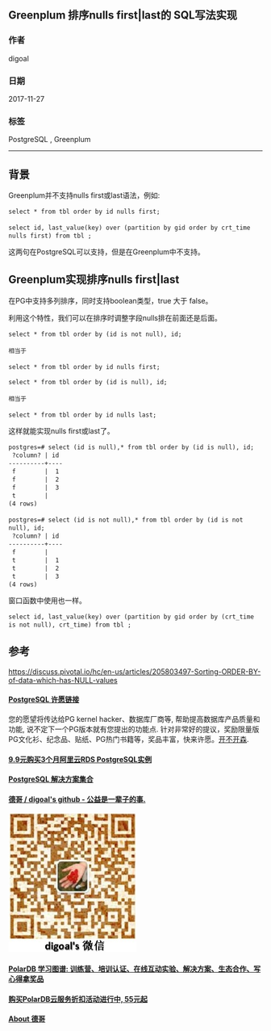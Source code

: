 ## Greenplum 排序nulls first|last的 SQL写法实现  
      
### 作者      
digoal      
      
### 日期      
2017-11-27      
      
### 标签      
PostgreSQL , Greenplum       
      
----      
      
## 背景      
Greenplum并不支持nulls first或last语法，例如:  
  
```  
select * from tbl order by id nulls first;  
  
select id, last_value(key) over (partition by gid order by crt_time nulls first) from tbl ;   
```  
  
这两句在PostgreSQL可以支持，但是在Greenplum中不支持。  
  
## Greenplum实现排序nulls first|last  
在PG中支持多列排序，同时支持boolean类型，true 大于 false。  
  
利用这个特性，我们可以在排序时调整字段nulls排在前面还是后面。  
  
```  
select * from tbl order by (id is not null), id;  
  
相当于  
  
select * from tbl order by id nulls first;  
```  
  
```  
select * from tbl order by (id is null), id;  
  
相当于  
  
select * from tbl order by id nulls last;  
```  
  
这样就能实现nulls first或last了。  
  
```  
postgres=# select (id is null),* from tbl order by (id is null), id;  
 ?column? | id   
----------+----  
 f        |  1  
 f        |  2  
 f        |  3  
 t        |     
(4 rows)  
  
postgres=# select (id is not null),* from tbl order by (id is not null), id;  
 ?column? | id   
----------+----  
 f        |     
 t        |  1  
 t        |  2  
 t        |  3  
(4 rows)  
```  
  
窗口函数中使用也一样。  
  
```  
select id, last_value(key) over (partition by gid order by (crt_time is not null), crt_time) from tbl ;   
```  
  
## 参考  
https://discuss.pivotal.io/hc/en-us/articles/205803497-Sorting-ORDER-BY-of-data-which-has-NULL-values  
  
  
  
  
  
  
  
  
  
  
  
  
  
  
  
  
  
  
  
  
  
  
  
  
  
  
  
  
  
  
  
  
  
  
  
  
  
  
  
  
  
  
  
  
  
  
  
  
  
  
  
  
  
  
  
  
  
  
  
  
  
  
  
  
  
  
  
  
  
  
  
  
  
  
  
  
#### [PostgreSQL 许愿链接](https://github.com/digoal/blog/issues/76 "269ac3d1c492e938c0191101c7238216")
您的愿望将传达给PG kernel hacker、数据库厂商等, 帮助提高数据库产品质量和功能, 说不定下一个PG版本就有您提出的功能点. 针对非常好的提议，奖励限量版PG文化衫、纪念品、贴纸、PG热门书籍等，奖品丰富，快来许愿。[开不开森](https://github.com/digoal/blog/issues/76 "269ac3d1c492e938c0191101c7238216").  
  
  
#### [9.9元购买3个月阿里云RDS PostgreSQL实例](https://www.aliyun.com/database/postgresqlactivity "57258f76c37864c6e6d23383d05714ea")
  
  
#### [PostgreSQL 解决方案集合](https://yq.aliyun.com/topic/118 "40cff096e9ed7122c512b35d8561d9c8")
  
  
#### [德哥 / digoal's github - 公益是一辈子的事.](https://github.com/digoal/blog/blob/master/README.md "22709685feb7cab07d30f30387f0a9ae")
  
  
![digoal's wechat](../pic/digoal_weixin.jpg "f7ad92eeba24523fd47a6e1a0e691b59")
  
  
#### [PolarDB 学习图谱: 训练营、培训认证、在线互动实验、解决方案、生态合作、写心得拿奖品](https://www.aliyun.com/database/openpolardb/activity "8642f60e04ed0c814bf9cb9677976bd4")
  
  
#### [购买PolarDB云服务折扣活动进行中, 55元起](https://www.aliyun.com/activity/new/polardb-yunparter?userCode=bsb3t4al "e0495c413bedacabb75ff1e880be465a")
  
  
#### [About 德哥](https://github.com/digoal/blog/blob/master/me/readme.md "a37735981e7704886ffd590565582dd0")
  
